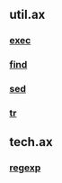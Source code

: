 ## util.ax
### [exec](../../.arb/util.ax/exec.ram/.grot/opus.d/one.d/cntx.res.md)
### [find](../../.arb/util.ax/find.ram/.grot/opus.d/one.d/cntx.res.md)
### [sed](../../.arb/util.ax/sed.ram/.grot/opus.d/one.d/cntx.res.md)
### [tr](../../.arb/util.ax/tr.ram/.grot/opus.d/one.d/cntx.res.md)
## tech.ax
### [regexp](../../.arb/tech.ax/regexp.ram/.grot/opus.d/one.d/cntx.res.md)
